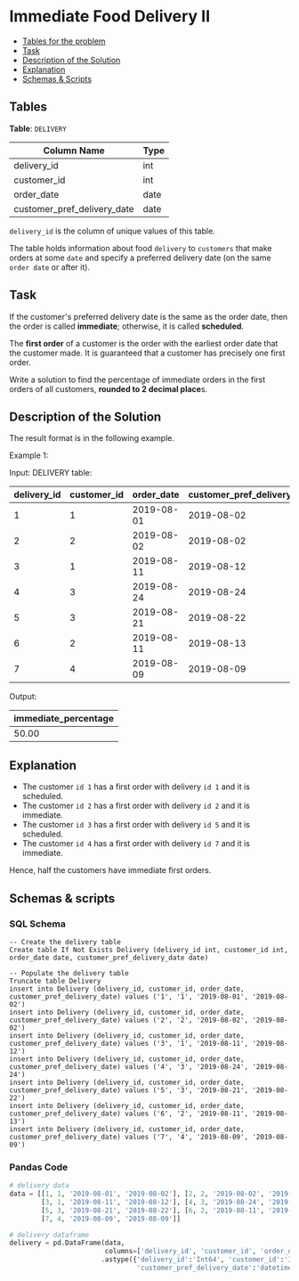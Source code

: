 # Immediate Food Delivery II

- [Tables for the problem](#tables)
- [Task](#task)
- [Description of the Solution](#description-of-the-solution)
- [Explanation](#explanation)
- [Schemas & Scripts](#schemas--scripts)

## Tables 

**Table**: `DELIVERY`

| Column Name                 | Type |
|-----------------------------|------|
| delivery_id                 | int  |
| customer_id                 | int  |
| order_date                  | date |
| customer_pref_delivery_date | date |

`delivery_id` is the column of unique values of this table.

The table holds information about food `delivery` to `customers` that make orders at some `date` and specify a 
preferred delivery date (on the same `order date` or after it).

## Task

If the customer's preferred delivery date is the same as the order date, then the order is called **immediate**; 
otherwise, it is called **scheduled**.

The **first order** of a customer is the order with the earliest order date that the customer made. It is guaranteed 
that a customer has precisely one first order.

Write a solution to find the percentage of immediate orders in the first orders of all customers, 
**rounded to 2 decimal place**s.

## Description of the Solution ##

The result format is in the following example.

Example 1:

Input: 
DELIVERY table:

| delivery_id | customer_id | order_date | customer_pref_delivery_date |
|-------------|-------------|------------|-----------------------------|
| 1           | 1           | 2019-08-01 | 2019-08-02                  |
| 2           | 2           | 2019-08-02 | 2019-08-02                  |
| 3           | 1           | 2019-08-11 | 2019-08-12                  |
| 4           | 3           | 2019-08-24 | 2019-08-24                  |
| 5           | 3           | 2019-08-21 | 2019-08-22                  |
| 6           | 2           | 2019-08-11 | 2019-08-13                  |
| 7           | 4           | 2019-08-09 | 2019-08-09                  |

Output: 

| immediate_percentage |
|----------------------|
| 50.00                |

## Explanation ##

- The customer `id 1` has a first order with delivery `id 1` and it is scheduled.
- The customer `id 2` has a first order with delivery `id 2` and it is immediate.
- The customer `id 3` has a first order with delivery `id 5` and it is scheduled.
- The customer `id 4` has a first order with delivery `id 7` and it is immediate.

Hence, half the customers have immediate first orders.

## Schemas & scripts

### SQL Schema

```genericsql
-- Create the delivery table
Create table If Not Exists Delivery (delivery_id int, customer_id int, order_date date, customer_pref_delivery_date date)

-- Populate the delivery table    
Truncate table Delivery
insert into Delivery (delivery_id, customer_id, order_date, customer_pref_delivery_date) values ('1', '1', '2019-08-01', '2019-08-02')
insert into Delivery (delivery_id, customer_id, order_date, customer_pref_delivery_date) values ('2', '2', '2019-08-02', '2019-08-02')
insert into Delivery (delivery_id, customer_id, order_date, customer_pref_delivery_date) values ('3', '1', '2019-08-11', '2019-08-12')
insert into Delivery (delivery_id, customer_id, order_date, customer_pref_delivery_date) values ('4', '3', '2019-08-24', '2019-08-24')
insert into Delivery (delivery_id, customer_id, order_date, customer_pref_delivery_date) values ('5', '3', '2019-08-21', '2019-08-22')
insert into Delivery (delivery_id, customer_id, order_date, customer_pref_delivery_date) values ('6', '2', '2019-08-11', '2019-08-13')
insert into Delivery (delivery_id, customer_id, order_date, customer_pref_delivery_date) values ('7', '4', '2019-08-09', '2019-08-09')
```

### Pandas Code

```python
# delivery data
data = [[1, 1, '2019-08-01', '2019-08-02'], [2, 2, '2019-08-02', '2019-08-02'], 
        [3, 1, '2019-08-11', '2019-08-12'], [4, 3, '2019-08-24', '2019-08-24'], 
        [5, 3, '2019-08-21', '2019-08-22'], [6, 2, '2019-08-11', '2019-08-13'], 
        [7, 4, '2019-08-09', '2019-08-09']]

# delivery dataframe
delivery = pd.DataFrame(data, 
                        columns=['delivery_id', 'customer_id', 'order_date', 'customer_pref_delivery_date']) \
                       .astype({'delivery_id':'Int64', 'customer_id':'Int64', 'order_date':'datetime64[ns]', 
                                'customer_pref_delivery_date':'datetime64[ns]'})
```